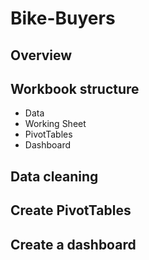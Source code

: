 # Bike-Buyers

## Overview

## Workbook structure
* Data
* Working Sheet
* PivotTables
* Dashboard

## Data cleaning

## Create PivotTables

## Create a dashboard
